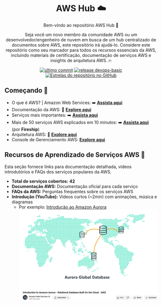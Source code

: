 <h1 align="center">AWS Hub ☁️</h1>

<p align="center">Bem-vindo ao repositório AWS Hub 👋</p>
<p align="center">Seja você um novo membro da comunidade AWS ou um desenvolvedor/engenheiro de nuvem em busca de um hub centralizado de documentos sobre AWS, este repositório irá ajudá-lo. Considere este repositório como seu marcador para todos os recursos essenciais da AWS, incluindo materiais de certificação, documentação de serviços AWS e insights de arquitetura AWS. 🔥</p>

<p align="center">
<a href="https://img.shields.io/github/last-commit/tungbq/AWS-LearningResource/main"><img alt="último commit" src="https://img.shields.io/github/last-commit/tungbq/AWS-LearningResource/main" /></a>
<a href="https://github.com/tungbq/AWS-LearningResource/releases"><img alt="release devops-basic" src="https://img.shields.io/github/release/tungbq/AWS-LearningResource.svg" /></a>
<a href="https://github.com/tungbq/AWS-LearningResource/stargazers"><img alt="Estrelas do repositório no GitHub" src="https://img.shields.io/github/stars/tungbq/AWS-LearningResource"/></a>

</p>

## Começando 🚀

- O que é AWS? | Amazon Web Services: ➡️ [**Assista aqui**](https://youtu.be/a9__D53WsUs)
- Documentação da AWS: 📖 [**Explore aqui**](https://docs.aws.amazon.com)
- Serviços mais importantes: ➡️ [**Assista aqui**](https://youtu.be/FDEpdNdFglI)
- Mais de 50 serviços AWS explicados em 10 minutos: ➡️ [**Assista aqui**](https://youtu.be/JIbIYCM48to) (por **Fireship**)
- Arquitetura AWS: 📖 [**Explore aqui**](https://aws.amazon.com/architecture)
- Console de Gerenciamento AWS: [**Explore aqui**](https://aws.amazon.com/console/)

<!-- Learning-Resource-Begin -->
<!-- Não edite a linha acima manualmente -->
## Recursos de Aprendizado de Serviços AWS 📘
Esta seção fornece links para documentação detalhada, vídeos introdutórios e FAQs dos serviços populares da AWS.
- **Total de serviços cobertos:** **42**
- **Documentação AWS:** Documentação oficial para cada serviço
- **FAQs da AWS:** Perguntas frequentes sobre os serviços AWS
- **Introdução (YouTube):** Vídeos curtos (~2min) com animações, música e diagramas
	- Por exemplo: [Introdução ao Amazon Aurora](https://youtu.be/FzxqIdIZ9wc)
	  ![aurora_overview](./assets/aurora_overview.png)
